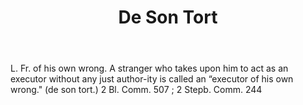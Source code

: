 ---
title: De Son Tort
letter: D
permalink: "/definitions/bld-de-son-tort.html"
body: L. Fr. of his own wrong. A stranger who takes upon him to act as an executor
  without any just author-ity is called an “executor of his own wrong." (de son tort.)
  2 Bl. Comm. 507 ; 2 Stepb. Comm. 244
published_at: '2018-07-07'
source: Black's Law Dictionary 2nd Ed (1910)
layout: post
---